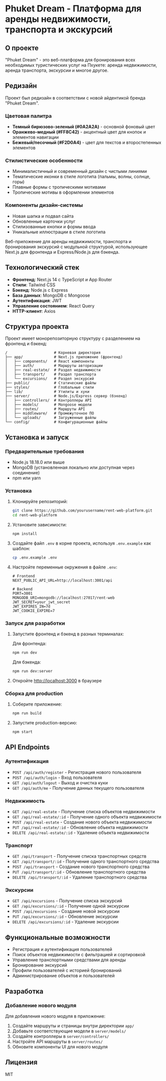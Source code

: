# Phuket Dream - Платформа для аренды недвижимости, транспорта и экскурсий

## О проекте

"Phuket Dream" - это веб-платформа для бронирования всех необходимых туристических услуг на Пхукете: аренда недвижимости, аренда транспорта, экскурсии и многое другое.

## Редизайн

Проект был редизайн в соответствии с новой айдентикой бренда "Phuket Dream".

### Цветовая палитра

- **Темный бирюзово-зеленый (#0A2A2A)** - основной фоновый цвет
- **Оранжево-медный (#FF8C42)** - акцентный цвет для кнопок и элементов навигации
- **Бежевый/песочный (#F2D0A4)** - цвет для текстов и второстепенных элементов

### Стилистические особенности

- Минималистичный и современный дизайн с чистыми линиями
- Тематические иконки в стиле логотипа (пальмы, волны, солнце, горы)
- Плавные формы с тропическими мотивами
- Тропические мотивы в оформлении элементов

### Компоненты дизайн-системы

- Новая шапка и подвал сайта
- Обновленные карточки услуг
- Стилизованные кнопки и формы ввода
- Уникальные иллюстрации в стиле логотипа

Веб-приложение для аренды недвижимости, транспорта и бронирования экскурсий с модульной структурой, использующее Next.js для фронтенда и Express/Node.js для бэкенда.

## Технологический стек

- **Фронтенд**: Next.js 14 с TypeScript и App Router
- **Стили**: Tailwind CSS
- **Бэкенд**: Node.js с Express
- **База данных**: MongoDB с Mongoose
- **Аутентификация**: JWT
- **Управление состоянием**: React Query
- **HTTP-клиент**: Axios

## Структура проекта

Проект имеет монорепозиторную структуру с разделением на фронтенд и бэкенд:

```
/                     # Корневая директория
├── app/              # Next.js приложение (фронтенд)
│   ├── components/   # React компоненты
│   ├── auth/         # Маршруты авторизации
│   ├── real-estate/  # Раздел недвижимости
│   ├── transport/    # Раздел транспорта
│   └── excursions/   # Раздел экскурсий
├── public/           # Статические файлы
├── styles/           # Глобальные стили
├── lib/              # Утилиты и хуки
├── server/           # Node.js/Express сервер (бэкенд)
│   ├── controllers/  # Контроллеры API
│   ├── models/       # Mongoose модели
│   ├── routes/       # Маршруты API
│   ├── middleware/   # Промежуточное ПО
│   └── uploads/      # Загруженные файлы
└── config/           # Конфигурационные файлы
```

## Установка и запуск

### Предварительные требования

- Node.js 18.18.0 или выше
- MongoDB (установленная локально или доступная через соединение)
- npm или yarn

### Установка

1. Клонируйте репозиторий:

   ```bash
   git clone https://github.com/yourusername/rent-web-platform.git
   cd rent-web-platform
   ```

2. Установите зависимости:

   ```bash
   npm install
   ```

3. Создайте файл `.env` в корне проекта, используя `.env.example` как шаблон:

   ```bash
   cp .env.example .env
   ```

4. Настройте переменные окружения в файле `.env`:

   ```
   # Frontend
   NEXT_PUBLIC_API_URL=http://localhost:3001/api

   # Backend
   PORT=3001
   MONGODB_URI=mongodb://localhost:27017/rent-web
   JWT_SECRET=your_jwt_secret
   JWT_EXPIRES_IN=7d
   JWT_COOKIE_EXPIRE=7
   ```

### Запуск для разработки

1. Запустите фронтенд и бэкенд в разных терминалах:

   Для фронтенда:

   ```bash
   npm run dev
   ```

   Для бэкенда:

   ```bash
   npm run dev:server
   ```

2. Откройте [http://localhost:3000](http://localhost:3000) в браузере

### Сборка для production

1. Соберите приложение:

   ```bash
   npm run build
   ```

2. Запустите production-версию:
   ```bash
   npm start
   ```

## API Endpoints

### Аутентификация

- `POST /api/auth/register` - Регистрация нового пользователя
- `POST /api/auth/login` - Вход пользователя
- `GET /api/auth/logout` - Выход и очистка куки
- `GET /api/auth/me` - Получение данных текущего пользователя

### Недвижимость

- `GET /api/real-estate` - Получение списка объектов недвижимости
- `GET /api/real-estate/:id` - Получение одного объекта недвижимости
- `POST /api/real-estate` - Создание нового объекта недвижимости
- `PUT /api/real-estate/:id` - Обновление объекта недвижимости
- `DELETE /api/real-estate/:id` - Удаление объекта недвижимости

### Транспорт

- `GET /api/transport` - Получение списка транспортных средств
- `GET /api/transport/:id` - Получение одного транспортного средства
- `POST /api/transport` - Создание нового транспортного средства
- `PUT /api/transport/:id` - Обновление транспортного средства
- `DELETE /api/transport/:id` - Удаление транспортного средства

### Экскурсии

- `GET /api/excursions` - Получение списка экскурсий
- `GET /api/excursions/:id` - Получение одной экскурсии
- `POST /api/excursions` - Создание новой экскурсии
- `PUT /api/excursions/:id` - Обновление экскурсии
- `DELETE /api/excursions/:id` - Удаление экскурсии

## Функциональные возможности

- Регистрация и аутентификация пользователей
- Поиск объектов недвижимости с фильтрацией и сортировкой
- Управление транспортными средствами для аренды
- Бронирование экскурсий
- Профили пользователей с историей бронирований
- Администрирование объектов и пользователей

## Разработка

### Добавление нового модуля

Для добавления нового модуля в приложение:

1. Создайте маршруты и страницы внутри директории `app/`
2. Добавьте соответствующие модели в `server/models/`
3. Создайте контроллеры в `server/controllers/`
4. Настройте API маршруты в `server/routes/`
5. Обновите компоненты UI для нового модуля

## Лицензия

MIT
